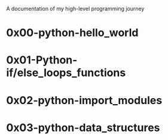 A documentation of my high-level programming journey

# 0x00-python-hello_world
# 0x01-Python-if/else_loops_functions
# 0x02-python-import_modules
# 0x03-python-data_structures


